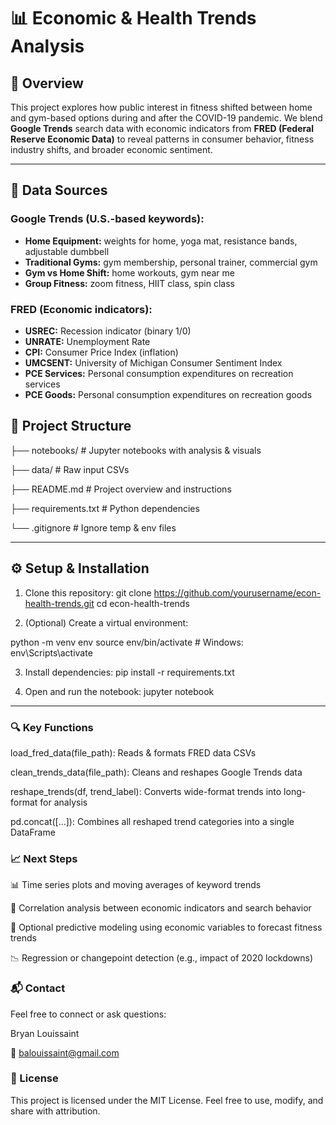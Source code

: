 # 📊 Economic & Health Trends Analysis

## 🧠 Overview
This project explores how public interest in fitness shifted between home and gym-based options during and after the COVID-19 pandemic. We blend **Google Trends** search data with economic indicators from **FRED (Federal Reserve Economic Data)** to reveal patterns in consumer behavior, fitness industry shifts, and broader economic sentiment.

---

## 📁 Data Sources

### Google Trends (U.S.-based keywords):
- **Home Equipment:** weights for home, yoga mat, resistance bands, adjustable dumbbell
- **Traditional Gyms:** gym membership, personal trainer, commercial gym
- **Gym vs Home Shift:** home workouts, gym near me
- **Group Fitness:** zoom fitness, HIIT class, spin class

### FRED (Economic indicators):
- **USREC:** Recession indicator (binary 1/0)
- **UNRATE:** Unemployment Rate
- **CPI:** Consumer Price Index (inflation)
- **UMCSENT:** University of Michigan Consumer Sentiment Index
- **PCE Services:** Personal consumption expenditures on recreation services
- **PCE Goods:** Personal consumption expenditures on recreation goods

## 🧰 Project Structure
├── notebooks/ # Jupyter notebooks with analysis & visuals

├── data/ # Raw input CSVs

├── README.md # Project overview and instructions

├── requirements.txt # Python dependencies

└── .gitignore # Ignore temp & env files

---

## ⚙️ Setup & Installation
1. Clone this repository:
git clone https://github.com/yourusername/econ-health-trends.git
cd econ-health-trends

2. (Optional) Create a virtual environment:

python -m venv env
source env/bin/activate   # Windows: env\Scripts\activate

3. Install dependencies:
pip install -r requirements.txt

4. Open and run the notebook:
jupyter notebook

---

### 🔍 Key Functions
load_fred_data(file_path): Reads & formats FRED data CSVs

clean_trends_data(file_path): Cleans and reshapes Google Trends data

reshape_trends(df, trend_label): Converts wide-format trends into long-format for analysis

pd.concat([...]): Combines all reshaped trend categories into a single DataFrame

### 📈 Next Steps
📊 Time series plots and moving averages of keyword trends

🧮 Correlation analysis between economic indicators and search behavior

🤖 Optional predictive modeling using economic variables to forecast fitness trends

📉 Regression or changepoint detection (e.g., impact of 2020 lockdowns)

### 📬 Contact
Feel free to connect or ask questions:

Bryan Louissaint

📧 balouissaint@gmail.com

### 📝 License
This project is licensed under the MIT License. Feel free to use, modify, and share with attribution.
